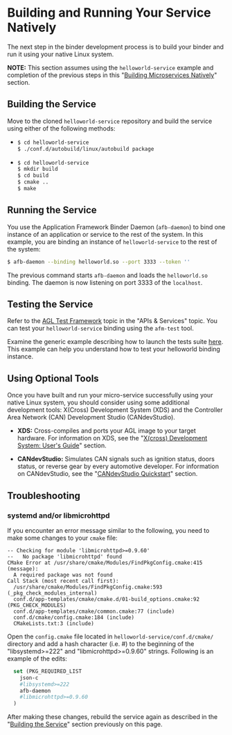 # Building and Running Your Service Natively

The next step in the binder development process is to build your
binder and run it using your native Linux system.

**NOTE:** This section assumes using the `helloworld-service` example
and completion of the previous steps in this
"[Building Microservices Natively](./0-build-microservice-overview.html)"
section.

## Building the Service

Move to the cloned `helloworld-service` repository and build the service
using either of the following methods:

* ```bash
  $ cd helloworld-service
  $ ./conf.d/autobuild/linux/autobuild package
  ```

* ```bash
  $ cd helloworld-service
  $ mkdir build
  $ cd build
  $ cmake ..
  $ make
  ```

## Running the Service

You use the Application Framework Binder Daemon (`afb-daemon`) to
bind one instance of an application or service to the rest of the system.
In this example, you are binding an instance of `helloworld-service`
to the rest of the system:

```bash
$ afb-daemon --binding helloworld.so --port 3333 --token ''
```

The previous command starts `afb-daemon` and loads the `helloworld.so`
binding.
The daemon is now listening on port 3333 of the `localhost`.

## Testing the Service

Refer to the
[AGL Test Framework](../../apis_services/#agl-test-framework) topic in the
"APIs & Services" topic.
You can test your `helloworld-service` binding using the `afm-test` tool.

Examine the generic example describing how to launch the tests suite
[here](../../apis_services/reference/afb-test/3_Launch_the_tests.html).
This example can help you understand how to test your helloworld binding
instance.

## Using Optional Tools

Once you have built and run your micro-service successfully using your
native Linux system, you should consider using some additional
development tools: X(Cross) Development System (XDS) and
the Controller Area Network (CAN) Development Studio (CANdevStudio).

* **XDS:** Cross-compiles and ports your AGL image to your target hardware.
For information on XDS, see the
"[X(cross) Development System: User's Guide](../reference/xds/part-1/xds-overview.html)"
section.

* **CANdevStudio:** Simulates CAN signals such as ignition status,
doors status, or reverse gear by every automotive developer.
For information on CANdevStudio, see the
"[CANdevStudio Quickstart](../../apis_services/reference/candevstudio/1_Usage.html)"
section.

## Troubleshooting

### systemd and/or libmicrohttpd

If you encounter an error message similar to the following,
you need to make some changes to your `cmake` file:

```shell
-- Checking for module 'libmicrohttpd>=0.9.60'
--   No package 'libmicrohttpd' found
CMake Error at /usr/share/cmake/Modules/FindPkgConfig.cmake:415 (message):
  A required package was not found
Call Stack (most recent call first):
  /usr/share/cmake/Modules/FindPkgConfig.cmake:593 (_pkg_check_modules_internal)
  conf.d/app-templates/cmake/cmake.d/01-build_options.cmake:92 (PKG_CHECK_MODULES)
  conf.d/app-templates/cmake/common.cmake:77 (include)
  conf.d/cmake/config.cmake:184 (include)
  CMakeLists.txt:3 (include)
```

Open the `config.cmake` file located in `helloworld-service/conf.d/cmake/` directory
and add a hash character (i.e. #) to the beginning of the "libsystemd>=222"
and "libmicrohttpd>=0.9.60" strings.
Following is an example of the edits:

```CMake
  set (PKG_REQUIRED_LIST
    json-c
    #libsystemd>=222
    afb-daemon
    #libmicrohttpd>=0.9.60
  )
```

After making these changes, rebuild the service again as described in the
"[Building the Service](./4-getting-source-files.html#building-the-service)"
section previously on this page.
